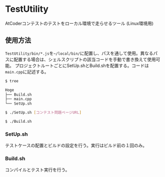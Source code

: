 # TestUtility
AtCoderコンテストのテストをローカル環境で走らせるツール (Linux環境用)

## 使用方法
`TestUtility/bin/*.js`を`~/local/bin/`に配置し、パスを通して使用。異なるパスに配置する場合は、シェルスクリプトの該当コードを手動で書き換えて使用可能。
プロジェクトルートごとにSetUp.shとBuild.shを配置する。コードは`main.cpp`に記述する。

```bash
$ tree

Hoge
├── Build.sh
├── main.cpp
└── SetUp.sh

$ ./SetUp.sh [コンテスト問題ページURL]

$ ./Build.sh
```

### SetUp.sh
テストケースの配置とビルドの設定を行う。実行はビルド前の１回のみ。

### Build.sh
コンパイルとテスト実行を行う。
